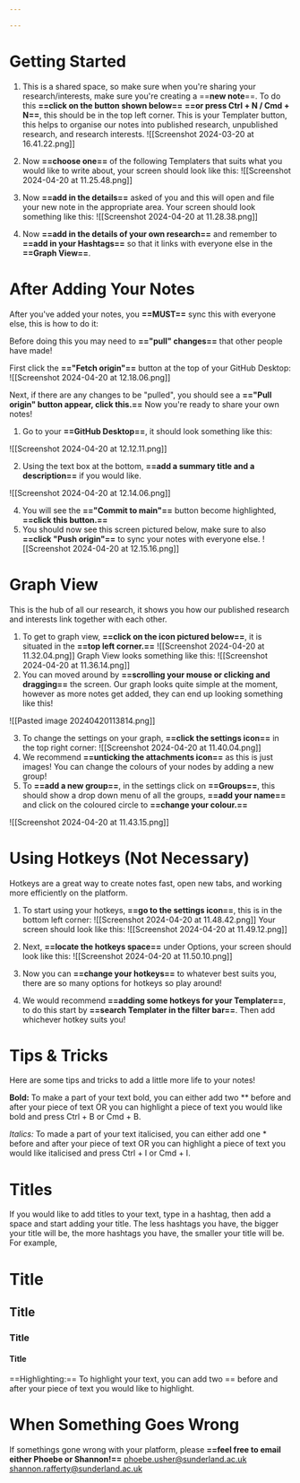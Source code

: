 ```yaml
---

---
```

# Getting Started

1. This is a shared space, so make sure when you're sharing your research/interests, make sure you're creating a ==**new note**==. To do this **==click on the button shown below==** **==or press Ctrl + N / Cmd + N==**, this should be in the top left corner. This is your Templater button, this helps to organise our notes into published research, unpublished research, and research interests.
![[Screenshot 2024-03-20 at 16.41.22.png]]

2. Now **==choose one==** of the following Templaters that suits what you would like to write about, your screen should look like this:
![[Screenshot 2024-04-20 at 11.25.48.png]]

3. Now **==add in the details==** asked of you and this will open and file your new note in the appropriate area. Your screen should look something like this:
![[Screenshot 2024-04-20 at 11.28.38.png]]
4. Now **==add in the details of your own research==** and remember to **==add in your Hashtags==** so that it links with everyone else in the **==Graph View==**.




# After Adding Your Notes

After you've added your notes, you **==MUST==** sync this with everyone else, this is how to do it:

Before doing this you may need to **=="pull" changes==** that other people have made!

First click the **=="Fetch origin"==** button at the top of your GitHub Desktop:
![[Screenshot 2024-04-20 at 12.18.06.png]]

Next, if there are any changes to be "pulled", you should see a **=="Pull origin" button appear, click this.==** Now you're ready to share your own notes!

1. Go to your **==GitHub Desktop==**, it should look something like this:

![[Screenshot 2024-04-20 at 12.12.11.png]]

2. Using the text box at the bottom, **==add a summary title and a description==** if you would like.

![[Screenshot 2024-04-20 at 12.14.06.png]]

4. You will see the **=="Commit to main"==** button become highlighted, **==click this button.==**
5. You should now see this screen pictured below, make sure to also **==click "Push origin"==** to sync your notes with everyone else.
![[Screenshot 2024-04-20 at 12.15.16.png]]
# Graph View

This is the hub of all our research, it shows you how our published research and interests link together with each other. 

1. To get to graph view, **==click on the icon pictured below==**, it is situated in the **==top left corner.==**
![[Screenshot 2024-04-20 at 11.32.04.png]]
Graph View looks something like this:
![[Screenshot 2024-04-20 at 11.36.14.png]]
2. You can moved around by **==scrolling your mouse or clicking and dragging==** the screen.
Our graph looks quite simple at the moment, however as more notes get added, they can end up looking something like this!

![[Pasted image 20240420113814.png]]

3. To change the settings on your graph, **==click the settings icon==** in the top right corner:
![[Screenshot 2024-04-20 at 11.40.04.png]]
3. We recommend **==unticking the attachments icon==** as this is just images! You can change the colours of your nodes by adding a new group!
4. To **==add a new group==**, in the settings click on **==Groups==**, this should show a drop down menu of all the groups, **==add your name==** and click on the coloured circle to **==change your colour.==**

![[Screenshot 2024-04-20 at 11.43.15.png]]






# Using Hotkeys (Not Necessary)

Hotkeys are a great way to create notes fast, open new tabs, and working more efficiently on the platform.

1. To start using your hotkeys, **==go to the settings icon==**, this is in the bottom left corner:
![[Screenshot 2024-04-20 at 11.48.42.png]]
Your screen should look like this:
![[Screenshot 2024-04-20 at 11.49.12.png]]

2. Next, **==locate the hotkeys space==** under Options, your screen should look like this:
![[Screenshot 2024-04-20 at 11.50.10.png]]

3. Now you can **==change your hotkeys==** to whatever best suits you, there are so many options for hotkeys so play around!
4. We would recommend **==adding some hotkeys for your Templater==**, to do this start by **==search Templater in the filter bar==**. Then add whichever hotkey suits you!





# Tips & Tricks

Here are some tips and tricks to add a little more life to your notes!

**Bold:** To make a part of your text bold, you can either add two ** before and after your piece of text OR you can highlight a piece of text you would like bold and press Ctrl + B or Cmd + B.

*Italics:* To made a part of your text italicised, you can either add one * before and after your piece of text OR you can highlight a piece of text you would like italicised and press Ctrl + I or Cmd + I.

# Titles
If you would like to add titles to your text, type in a hashtag, then add a space and start adding your title. The less hashtags you have, the bigger your title will be, the more hashtags you have, the smaller your title will be. For example,
# Title
## Title
### Title
#### Title

==Highlighting:== To highlight your text, you can add two == before and after your piece of text you would like to highlight.

# When Something Goes Wrong

If somethings gone wrong with your platform, please **==feel free to email either Phoebe or Shannon!==**
phoebe.usher@sunderland.ac.uk
shannon.rafferty@sunderland.ac.uk
